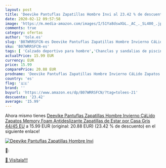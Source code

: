 ```yaml
---
layout: post
title: 'Deevike Pantuflas Zapatillas Hombre Invi al 23.42 % de descuento'
date: 2020-02-12 09:57:58
image: 'https://m.media-amazon.com/images/I/51Ya8dswXbL._AC_._SL400_.jpg'
comments: true
category: ofertas
author: 'tole.es'
slug: 'B07WRRSFCN-es Deevike Pantuflas Zapatillas Hombre Invierno CáLido...'
sku: 'B07WRRSFCN-es'
tags: [ 'Calzado deportivo para hombre','Chanclas y sandalias de piscina para hombre','Sandalias de vestir para hombre','Zapatillas y calzado deportivo para hombre','Zapatos','Zapatos para hombre','Zapatos y complementos','zapatos', ]
actualPrice: 15.99 EUR
currency: EUR
price: 15.99
comparePrice: 20.88 EUR
prodname: 'Deevike Pantuflas Zapatillas Hombre Invierno CáLido Zapatos Memory Foam Antideslizante Zapatillas de Estar por Casa Gris 44/45 EU'
country: 'es'
flag: '🇪🇸'
brand: ''
buyurl: 'https://www.amazon.es/dp/B07WRRSFCN/?tag=tolees-21'
descuento: '23.42'
average: '15.99'
---
```


Ahora mismo tienes [Deevike Pantuflas Zapatillas Hombre Invierno CáLido Zapatos Memory Foam Antideslizante Zapatillas de Estar por Casa Gris 44/45 EU](https://www.amazon.es/dp/B07WRRSFCN/?tag=tolees-21) a 15.99 EUR (original: 20.88 EUR) (23.42 %  de descuento) en el siguiente enlace!

[![Deevike Pantuflas Zapatillas Hombre Invi](https://m.media-amazon.com/images/I/51Ya8dswXbL._AC_._SL400_.jpg)](https://www.amazon.es/dp/B07WRRSFCN/?tag=tolees-21)

🔎:


[🛒 Visítala!!!](https://www.amazon.es/dp/B07WRRSFCN/?tag=tolees-21)
